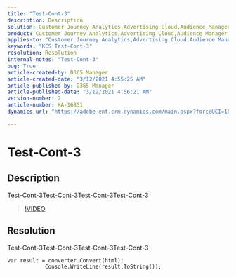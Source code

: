 ```yaml
---
title: "Test-Cont-3"
description: Description
solution: Customer Journey Analytics,Advertising Cloud,Audience Manager,Analytics,Adobe Sign,Admin
product: Customer Journey Analytics,Advertising Cloud,Audience Manager,Analytics,Adobe Sign,Admin
applies-to: "Customer Journey Analytics,Advertising Cloud,Audience Manager,Analytics,Adobe Sign,Admin"
keywords: "KCS Test-Cont-3"
resolution: Resolution
internal-notes: "Test-Cont-3"
bug: True
article-created-by: D365 Manager
article-created-date: "3/12/2021 4:55:25 AM"
article-published-by: D365 Manager
article-published-date: "3/12/2021 4:56:21 AM"
version-number: 2
article-number: KA-16851
dynamics-url: "https://adobe-ent.crm.dynamics.com/main.aspx?forceUCI=1&pagetype=entityrecord&etn=knowledgearticle&id=ef7b0825-ef82-eb11-a812-000d3a3b2c6b"

---
```

# Test-Cont-3

## Description


Test-Cont-3Test-Cont-3Test-Cont-3Test-Cont-3


>[!VIDEO](https://video.tv.adobe.com/v/18696?quality=9&amp;learn=on)

 
















## Resolution


Test-Cont-3Test-Cont-3Test-Cont-3Test-Cont-3








```
var result = converter.Convert(html);
            Console.WriteLine(result.ToString());
```




